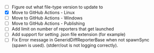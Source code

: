 * [ ] Figure out what file-type version to update to
* [x] Move to GitHub Actions - Linux
* [ ] Move to GitHub Actions - Windows
* [ ] Move to GitHub Actions - Publishing
* [ ] Add limit on number of reporters that get launched
* [ ] Add support for setting .json file extension (for example)
* [ ] Fix Error message in GeneridDiffReporterBase when not spawnSync (spawn is used). (stderr/out is not logging correctly).
